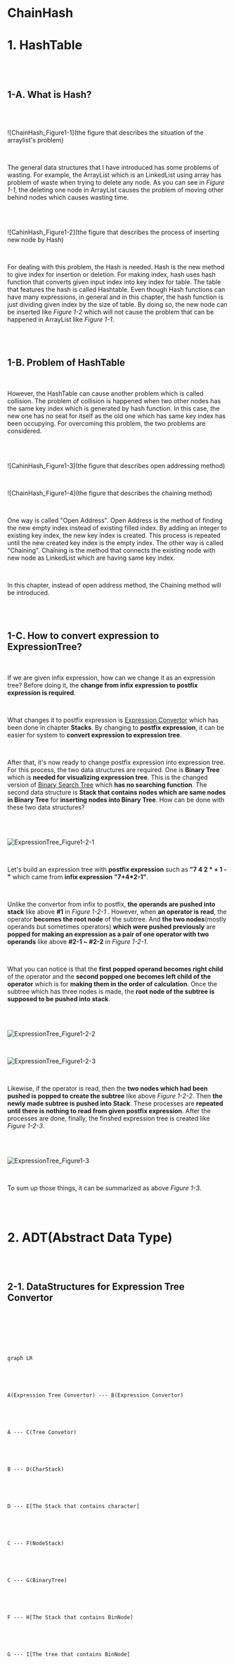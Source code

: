 # ChainHash

# 1. HashTable

<br/>

<br/>

## 1-A. What is Hash?

<br/>

<br/>

![ChainHash_Figure1-1](the figure that describes the situation of the arraylist's problem)

<br/>

The general data structures that I have introduced has some problems of wasting. For example, the ArrayList which is an LinkedList using array has problem of waste when trying to delete any node. As you can see in _Figure 1-1_, the deleting one node in ArrayList causes the problem of moving other behind nodes which causes wasting time.  

<br/>

<br/>

![CahinHash_Figure1-2](the figure that describes the process of inserting new node by Hash)

<br/>

For dealing with this problem, the Hash is needed. Hash is the new method to give index for insertion or deletion. For making index, hash uses hash function that converts given input index into key index for table. The table that features the hash is called Hashtable. Even though Hash functions can have many expressions, in general and in this chapter, the hash function is just dividing given index by the size of table. By doing so, the new node can be inserted like _Figure 1-2_ which will not cause the problem that can be happened in ArrayList like _Figure 1-1_.

<br/>

<br/>

## 1-B. Problem of HashTable

<br/>

However, the HashTable can cause another problem which is called collision. The problem of collision is happened when two other nodes has the same key index which is generated by hash function. In this case, the new one has no seat for itself as the old one which has same key index has been occupying. For overcoming this problem, the two problems are considered.

<br/>

<br/>

![CahinHash_Figure1-3](the figure that describes open addressing method)

<br/>

![ChainHash_Figure1-4](the figure that describes the chaining method)

<br/>

One way is called "Open Address". Open Address is the method of finding the new empty index instead of existing filled index. By adding an integer to existing key index, the new key index is created. This process is repeated until the new created key index is the empty index. The other way is called "Chaining". Chaining is the method that connects the existing node with new node as LinkedList which are having same key index.

<br/>

In this chapter, instead of open address method, the Chaining method will be introduced.

<br/>

<br/>

## 1-C. How to convert expression to ExpressionTree?

<br/>

If we are given infix expression, how can we change it as an expression tree? Before doing it, the **change from infix expression to postfix expression is required**.

<br/>

What changes it to postfix expression is [Expression Convertor](https://github.com/Yangseungchan/DataStructure-based-on-C/tree/master/Stacks/ExpressionConvertor) which has been done in chapter **Stacks**. By changing to **postfix expression**, it can be easier for system to **convert expression to expression tree**.

<br/>

After that, it's now ready to change postfix expression into expression tree. For this process, the two data structures are required. One is **Binary Tree** which is **needed for visualizing expression tree**. This is the changed version of [Binary Search Tree](https://github.com/Yangseungchan/DataStructure-based-on-C/tree/master/Tree/BST) which **has no searching function**. The second data structure is **Stack that contains nodes which are same nodes in Binary Tree** for **inserting nodes into Binary Tree**. How can be done with these two data structures?

<br/>

<br/>

![ExpressionTree_Figure1-2-1](./images/ExpressionTree_Figure1-2-1.png)

<br/>

Let's build an expression tree with **postfix expression** such as **"7 4 2 \* + 1 -"** which came from **infix expression** **"7+4\*2-1"**.

<br/>

Unlike the convertor from infix to postfix, **the operands are pushed into stack** like above **#1** in _Figure 1-2-1_ . However, when **an operator is read**, the operator **becomes the root node** of the subtree. And **the two nodes**(mostly operands but sometimes operators) **which were pushed previously** are **popped for making an expression as a pair of one operator with two operands** like above **#2-1 ~ #2-2** in _Figure 1-2-1_.

<br/>

What you can notice is that the **first popped operand becomes right child** of the operator and the **second popped one becomes left child of the operator** which is for **making them in the order of calculation**. Once the subtree which has three nodes is made, the **root node of the subtree is supposed to be pushed into stack**.

<br/>

<br/>

![ExpressionTree_Figure1-2-2](./images/ExpressionTree_Figure1-2-2.png)

<br/>

![ExpressionTree_Figure1-2-3](./images/ExpressionTree_Figure1-2-3.png)

<br/>

Likewise, if the operator is read, then the **two nodes which had been pushed is popped to create the subtree** like above _Figure 1-2-2_. Then **the newly made subtree is pushed into Stack**. These processes are **repeated until there is nothing to read from given postfix expression**. After the processes are done, finally, the finshed expression tree is created like _Figure 1-2-3_.

<br/>

<br/>

![ExpressionTree_Figure1-3](./images/ExpressionTree_Figure1-3.png)

<br/>

To sum up those things, it can be summarized as above _Figure 1-3_.

<br/>

<br/>

# 2. ADT(Abstract Data Type)

<br/>

<br/>

## 2-1. DataStructures for Expression Tree Convertor

<br/>

```mermaid





graph LR





A(Expression Tree Convertor) --- B(Expression Convertor)





A --- C(Tree Convetor)





B --- D(CharStack)





D --- E[The Stack that contains character]





C --- F(NodeStack)





C --- G(BinaryTree)





F --- H[The Stack that contains BinNode]





G --- I[The tree that contains BinNode]







```

<br/>

<br/>

## 2-2. Source codes' flows of ExpressionTree

<br/>

![ExpressionTree_Figure2-1](./images/ExpressionTree_Figure2-1.png)

<br/>

As I mentioned, **for converting given expression into expression tree**, it is needed to convert it to **postfix expression**. The ExpressionConvertor uses two source codes named _CharStack.c_ and _ExpressionConvertor.c_. After that, the **postfix expression needs to be converted into ExpressionTree** using **Tree Convertor**. **Tree convertor** uses three source codes named _NodeStack.c_, _BinaryTree.c_ and _ExpressionTree.c_. Above _Figure 2-1_ is the diagram about these procedures.

<br/>

<br/>

# 3. Functions

As you can see in _Figure 2-1_, the **expression tree is composed of three parts**. The **first one is Expression Convertor,** the **second one is the Tree convertor** and **the third one is Main Function part**. Because I already discussed about the first part in chapter [Expression Convertor](https://github.com/Yangseungchan/DataStructure-based-on-C/tree/master/Stacks/ExpressionConvertor), I will talk **the second part which is about converting to tree from postfix expression** and **the third part which is about main function** which **includes converting to expressions from expression tree**.

<br/>

<br/>

## 3-1. Tree Convertor

<br/>

<br/>

## 3-1-A. BinaryTree.c

<br/>

### A-1. void ConnectNode(BinNode *nde, BinNode *left, BinNode \*right)

<br/>

It is the function that **connects the BinNode nde with the two BinNodes as the childs**.

<br/>

<br/>

### A-2. int RemoveTree(BinNode \*\*root)

<br/>

It is the function **removes the tree when disallocating the allocated the ExpressionTree**. It accesses all nodes in BinaryTree **recursively** as it is supposed to remove **all root nodes of subtree in the one whole BinaryTree**. As you can see in the code of this function, the **left node of the current root node becomes new root node of the left subtree**. And **the right node is done as the same way with left node**. After it removes the root node of current tree, the function is exited.

<br/>

<br/>

Other functions are skipped as there is no big difference compared to [Binary Search Tree](https://github.com/Yangseungchan/DataStructure-based-on-C/tree/master/Tree/BST).

<br/>

<br/>

## 3-1-B. NodeStack.c

<br/>

### B-1. BinNode *\_Pop(BNStack *stk)

<br/>

It is the function that **pops the top component of stack and returns the top BinNode**.

<br/>

<br/>

Other functions are skipped as there is no big difference compared to [CharStack](https://github.com/Yangseungchan/DataStructure-based-on-C/blob/master/Tree/ExpressionTree/CharStack.c)

<br/>

<br/>

## 3-1-C. ExpressionTree.c

<br/>

### C-1. int is_digit(char \*token)

<br/>

It is the function that **checks whether the given token(a collection of chars) is number or not**. It checks **two conditions** to confirm it. **One condition is checking the return value of function atoi** which changes the given string into number and **returns 0 if given token is not number**. **Second condition is the given string is not "0" using strcmp** because there can be cases that the given token is "0". By theses conditions, the given token is decided to be digit then it returns _TRUE(1)_. Else it returns _FALSE(0)_.

<br/>

<br/>

### C-2. BinNode \*MakeExpTree(char expression[MAXEXP])

<br/>

<br/>

![ExpressionTree_Figure3-1](./images/ExpressionTree_Figure3-1.png)

<br/>

It is the function that **makes expression tree using given postfix expression**. This function can be expressed as the above _Figure 3-1_.

<br/>

As I mentioned in **_chapter 1-B_**, the process of converting to expression tree becomes different by checking that the digit is read or not using function **is_digit**. When the **digit is read**, **the new node for BinaryTree is created and contains the read digit** like upper one in _Figure 1-2-1_. However, **if the read one is not digit but operator** then **the new node that contains operator is created popping two nodes in Stack for creating new subtree** like lower one in _Figure 1-2-1_.

<br/>

These processes **are repeated until there is no more things to be read in given postfix expression**. After that, the **root node of expression tree becomes a node at top of the stack** which is returned at the end of this function. Before returning the root node. **it clears out the allocated stack** which is **used for converting process**.

<br/>

<br/>

### C-3. int EvaluateExpTree(BinNode \*nde)

<br/>

<br/>

![ExpressionTree_Figure3-2](./images/ExpressionTree_Figure3-2.png)

<br/>

![ExpressionTree_Figure3-3](./images/ExpressionTree_Figure3-3.png)

<br/>

It is the function that **evaluates the total value of the given expression tree**. As you can see the code of this function, it is **recursive function**. The reason I made this function as recursive function is that the converted expression tree is **the collection of subtrees**. As you can see in _Figure 3-2_, the converted expression tree can be considered as the **collection of subtree which has one operator with two operands.** That's why the expression tree can be expressed easier like the _Figure 3-3_.

<br/>

Based on these facts, calculating the expression tree should be done **after calculating left subtree and right subtree**. After **finishing calculation of left subtree and right subtree** which becomes each left operand and right operand, **the calculation between these two operands is done based on the read operator**. And then it returns the result value to become the upper tree's operand.

<br/>

<br/>

### C-4. showInfixExp(BinNode *nde), showPostfixExp(BinNode *nde), showPrefixExp(BinNode \*nde)

It is the function that **converts the given expression tree into infix(or postfix or prefix) expression**. What you have to do is just **traveling the given tree as the appropriate order**. For example, function showInfixExp is supposed to **travel the expression tree by preorder traversal visiting in order of left child, root node, right child.** And for **improving the visuality**, whenever the root node value is printed, **the space(" ") is inserted.**

<br/>

<br/>

# 4. Conclusion

It is the program that **converts the given expression into expression tree and convert it into expression again**. As this program uses both stack and binary tree considering the rules of expression for realizing this function, it is considered one of the most complicated programs in my thought.
